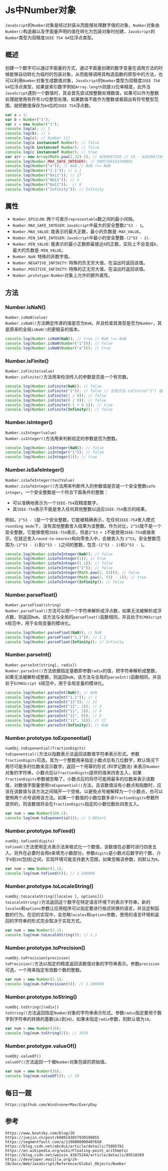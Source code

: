 # Js中Number对象
`JavaScript`的`Number`对象是经过封装从而能够处理数字值的对象，`Number`对象由`Number()`构造器以及字面量声明的值在转化为包装对象时创建，`JavaScript`的`Number`类型为双精度`IEEE 754 64`位浮点类型。

## 概述
创建一个数字可以通过字面量的方式，通过字面量创建的数字变量在调用方法的时候能够自动转化为临时的包装对象，从而能够调用其构造函数的原型中的方法，也可以利用`Number`对象生成数值对象，`JavaScript`的`Number`类型为双精度`IEEE 754 64`位浮点类型，如果是索引数字例如`Array.length`则是`32`位单精度，此外当`JavaScript`遇到一个数值时，其会首先尝试按整数处理数值，如果可以作为整数处理就使用有符号`32`位整型处理，如果数值不能作为整数或者超出有符号整型范围，就把数值保存为`64`位的`IEEE 754`浮点数。

```javascript
var a = 1;
var b = Number("1");
var c = new Number("1");
console.log(a); // 1
console.log(b); // 1
console.log(c); // Number {1}
console.log(a instanceof Number); // false
console.log(b instanceof Number); // false
console.log(c instanceof Number); // true
var arr = new Array(Math.pow(2,32)-1); // 4294967295 // [0 - 4294967294]
console.log(Number.MAX_SAFE_INTEGER); // 9007199254740991
console.log(Number("a")); // NaN // NaN !== NaN
console.log(Number("1.1")); // 1.1
console.log(Number("0x11")); // 17
console.log(Number("0b11")); // 3
console.log(Number("0o11"));  // 9
console.log(Number("Infinity")); // Infinity
```

## 属性
* `Number.EPSILON`: 两个可表示`representable`数之间的最小间隔。
* `Number.MAX_SAFE_INTEGER`: `JavaScript`中最大的安全整数`2^53 - 1`。
* `Number.MAX_VALUE`: 能表示的最大正数，最小的负数是`-MAX_VALUE`。
* `Number.MIN_SAFE_INTEGER`: `JavaScript`中最小的安全整数`-(2^53 - 1)`.
* `Number.MIN_VALUE`: 能表示的最小正数即最接近`0`的正数，实际上不会变成`0`，最大的负数是`-MIN_VALUE`。
* `Number.NaN`: 特殊的非数字值。
* `Number.NEGATIVE_INFINITY`: 特殊的负无穷大值，在溢出时返回该值。
* `Number.POSITIVE_INFINITY`: 特殊的正无穷大值，在溢出时返回该值。
* `Number.prototype`: `Number`对象上允许的额外属性。

## 方法

### Number.isNaN()
`Number.isNaN(value)`  
`Number.isNaN()`方法确定传递的值是否为`NaN`，并且检查其类型是否为`Number`，其是原来的全局`isNaN()`的更稳妥的版本。

```javascript
console.log(Number.isNaN(NaN)); // true // NaN !== NaN
console.log(Number.isNaN(Number("1"))); // false
console.log(Number.isNaN(Number("a"))); // true
```

### Number.isFinite()
`Number.isFinite(value)`  
`Number.isFinite()`方法用来检测传入的参数是否是一个有穷数。

```javascript
console.log(Number.isFinite(NaN)); // false
console.log(Number.isFinite("1")); // false // 全局方法 isFinite("1") 返回 true
console.log(Number.isFinite(1 / 0)); // false
console.log(Number.isFinite(0 / 0)); // false
console.log(Number.isFinite(0.1 + 0.1)); // true
console.log(Number.isFinite(Infinity)); // false
```

### Number.isInteger()
`Number.isInteger(value)`  
`Number.isInteger()`方法用来判断给定的参数是否为整数。

```javascript
console.log(Number.isInteger(NaN)); // false
console.log(Number.isInteger("1")); // false 
console.log(Number.isInteger(1)); // true
```

### Number.isSafeInteger()
`Number.isSafeInteger(testValue)`  
`Number.isSafeInteger()`方法用来判断传入的参数值是否是一个安全整数`safe integer`。一个安全整数是一个符合下面条件的整数：
* 可以准确地表示为一个`IEEE-754`双精度数字。
* 其`IEEE-754`表示不能是舍入任何其他整数以适应`IEEE-754`表示的结果。

例如，`2^53 - 1`是一个安全整数，它能被精确表示，在任何`IEEE-754`舍入模式`rounding mode`下，没有其他整数舍入结果为该整数。作为对比，`2^53`就不是一个安全整数，它能够使用`IEEE-754`表示，但是`2^53 + 1`不能使用`IEEE-754`直接表示，在就近舍入`round-to-nearest`和向零舍入中，会被舍入为 `2^53`。安全整数范围为`-(2^53 - 1)`到`2^53 - 1`之间的整数，包含`-(2^53 - 1)`和`2^53 - 1`。

```javascript
console.log(Number.isSafeInteger(NaN)); // false
console.log(Number.isSafeInteger(1)); // true 
console.log(Number.isSafeInteger(1.1)); // false 
console.log(Number.isSafeInteger("1")); // false 
console.log(Number.isSafeInteger(Math.pow(2, 53))); // false 
console.log(Number.isSafeInteger(Math.pow(2, 53) - 1)); // true 
console.log(Number.isSafeInteger(Infinity)); // false
```

### Number.parseFloat()
`Number.parseFloat(string)`  
`Number.parseFloat()`方法可以把一个字符串解析成浮点数，如果无法被解析成浮点数，则返回`NaN`，该方法与全局的`parseFloat()`函数相同，并且处于`ECMAScript 6`规范中，用于全局变量的模块化。

```javascript
console.log(Number.parseFloat(NaN)); // NaN
console.log(Number.parseFloat("1.1")); // 1.1 
console.log(Number.parseFloat(Infinity)); // Infinity 
```

### Number.parseInt()
`Number.parseInt(string[, radix])`  
`Number.parseInt()`方法依据指定基数即参数`radix`的值，把字符串解析成整数，如果无法被解析成整数，则返回`NaN`，该方法与全局的`parseInt()`函数相同，并且处于`ECMAScript 6`规范中，用于全局变量的模块化。

```javascript
console.log(Number.parseInt(NaN)); // NaN
console.log(Number.parseInt("1.1")); // 1
console.log(Number.parseInt("11")); // 11
console.log(Number.parseInt("11", 2)); // 3
console.log(Number.parseInt("11", 3)); // 4
console.log(Number.parseInt("11", 8)); // 9
console.log(Number.parseInt("11", 16)); // 17
console.log(Number.parseInt(Infinity)); // NaN 
```

### Number.prototype.toExponential()
`numObj.toExponential(fractionDigits)`  
`toExponential()`方法以指数表示法返回该数值字符串表示形式。参数`fractionDigits`可选，其为一个整数用来指定小数点后有几位数字，默认情况下用尽可能多的位数来显示数字。返回一个用幂的形式 (科学记数法) 来表示`Number`对象的字符串，小数点后以`fractionDigits`提供的值来四舍五入，如果`fractionDigits`参数被忽略了，小数点后的将尽可能用最多的位数来表示该数值，对数值字面量使用`toExponential()`方法，且该数值没有小数点和指数时，应该在该数值与该方法之间隔开一个空格，以避免点号被解释为一个小数点，也可以使用两个点号调用该方法。如果一个数值的小数位数多余`fractionDigits`参数所提供的，则该数值将会在`fractionDigits`指定的小数位数处四舍五入。

```javascript
var num = new Number(100.1);
console.log(num.toExponential()); // 1.001e+2
```

### Number.prototype.toFixed()
`numObj.toFixed(digits)`  
`toFixed()`方法使用定点表示法来格式化一个数值，该数值在必要时进行四舍五入，另外在必要时会用`0`来填充小数部分。参数`digits`是小数点后数字的个数，介于`0`到`20`(包括)之间，实现环境可能支持更大范围，如果忽略该参数，则默认为`0`。

```javascript
var num = new Number(1.1);
console.log(num.toFixed(6)); // 1.100000
```

### Number.prototype.toLocaleString()
`numObj.toLocaleString([locales [, options]])`  
`toLocaleString()`方法返回这个数字在特定语言环境下的表示字符串。新的`locales`和`options`参数让应用程序可以指定要进行格式转换的语言，并且定制函数的行为。在旧的实现中，会忽略`locales`和`options`参数，使用的语言环境和返回的字符串的形式完全取决于实现方式。

```javascript
var num = new Number(1.1);
console.log(num.toLocaleString()); // 1.1
```

### Number.prototype.toPrecision()
`numObj.toPrecision(precision)`  
`toPrecision()`方法以指定的精度返回该数值对象的字符串表示。参数`precision`可选，一个用来指定有效数个数的整数。

```javascript
var num = new Number(1.1);
console.log(num.toPrecision(6)); // 1.100000
```

### Number.prototype.toString()
`numObj.toString([radix])`  
`toString()`方法返回指定`Number`对象的字符串表示形式。参数`radix`指定要用于数字到字符串的转换的基数(从`2`到`36`)，如果未指定`radix`参数，则默认值为`10`。

```javascript
var num = new Number(10);
console.log(num.toString(2)); // 1010
```

### Number.prototype.valueOf()
`numObj.valueOf()`  
`valueOf()`方法返回一个被`Number`对象包装的原始值。

```javascript
var num = new Number(10);
console.log(num.valueOf()); // 10
```


## 每日一题

```
https://github.com/WindrunnerMax/EveryDay
```

## 参考

```
https://www.boatsky.com/blog/26
https://juejin.cn/post/6880143057930190855
https://segmentfault.com/a/1190000000407658
https://blog.csdn.net/abcdu1/article/details/75095781
https://en.wikipedia.org/wiki/Floating-point_arithmetic
https://blog.csdn.net/weixin_43675244/article/details/89518309
https://developer.mozilla.org/zh-CN/docs/Web/JavaScript/Reference/Global_Objects/Number
```
